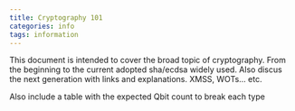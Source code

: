 ```yaml
---
title: Cryptography 101
categories: info
tags: information
---
```


This document is intended to cover the broad topic of cryptography. From the beginning to the current adopted sha/ecdsa widely used. Also discus the next generation with links and explanations. XMSS, WOTs... etc.

Also include a table with the expected Qbit count to break each type